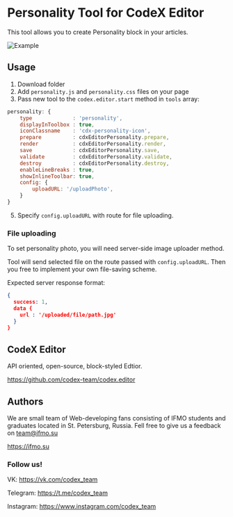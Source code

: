 # Personality Tool for CodeX Editor

This tool allows you to create Personality block in your articles.

![Example](https://ifmo.su/public/img/external/personality.png)

## Usage

1. Download folder
2. Add `personality.js` and `personality.css` files on your page
3. Pass new tool to the `codex.editor.start` method in `tools` array:

```js
personality: {
    type             : 'personality',
    displayInToolbox : true,
    iconClassname    : 'cdx-personality-icon',
    prepare          : cdxEditorPersonality.prepare,
    render           : cdxEditorPersonality.render,
    save             : cdxEditorPersonality.save,
    validate         : cdxEditorPersonality.validate,
    destroy          : cdxEditorPersonality.destroy,
    enableLineBreaks : true,
    showInlineToolbar: true,
    config: {
        uploadURL: '/uploadPhoto',
    }
}
```
5. Specify `config.uploadURL` with route for file uploading. 

### File uploading

To set personality photo, you will need server-side image uploader method.

Tool will send selected file on the route passed with `config.uploadURL`. Then you free to implement your own file-saving scheme. 

Expected server response format: 

```json
{
  success: 1,
  data {
    url : '/uploaded/file/path.jpg'
  }
}
```

## CodeX Editor

API oriented, open-source, block-styled Edtior.

https://github.com/codex-team/codex.editor

## Authors 
We are small team of Web-developing fans consisting of IFMO students and graduates located in St. Petersburg, Russia.
Fell free to give us a feedback on <a href="mailto::team@ifmo.su">team@ifmo.su</a>

https://ifmo.su

### Follow us!

VK: https://vk.com/codex_team

Telegram: https://t.me/codex_team

Instagram: https://www.instagram.com/codex_team